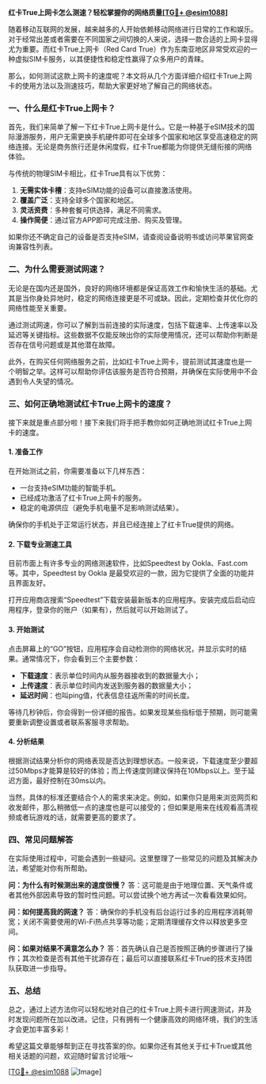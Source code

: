 **红卡True上网卡怎么测速？轻松掌握你的网络质量[[TG💪+ @esim1088](https://t.me/s/esim1088)]**

随着移动互联网的发展，越来越多的人开始依赖移动网络进行日常的工作和娱乐。对于经常出差或者需要在不同国家之间切换的人来说，选择一款合适的上网卡显得尤为重要。而红卡True上网卡（Red Card True）作为东南亚地区非常受欢迎的一种虚拟SIM卡服务，以其便捷性和稳定性赢得了众多用户的青睐。

那么，如何测试这款上网卡的速度呢？本文将从几个方面详细介绍红卡True上网卡的使用方法以及测速技巧，帮助大家更好地了解自己的网络状态。

### 一、什么是红卡True上网卡？

首先，我们来简单了解一下红卡True上网卡是什么。它是一种基于eSIM技术的国际漫游服务，用户无需更换手机硬件即可在全球多个国家和地区享受高速稳定的网络连接。无论是商务旅行还是休闲度假，红卡True都能为你提供无缝衔接的网络体验。

与传统的物理SIM卡相比，红卡True具有以下优势：
1. **无需实体卡槽**：支持eSIM功能的设备可以直接激活使用。
2. **覆盖广泛**：支持全球多个国家和地区。
3. **灵活资费**：多种套餐可供选择，满足不同需求。
4. **操作简便**：通过官方APP即可完成注册、购买及管理。

如果你还不确定自己的设备是否支持eSIM，请查阅设备说明书或访问苹果官网查询兼容性列表。

### 二、为什么需要测试网速？

无论是在国内还是国外，良好的网络环境都是保证高效工作和愉快生活的基础。尤其是当你身处异地时，稳定的网络连接更是不可或缺。因此，定期检查并优化你的网络性能至关重要。

通过测试网速，你可以了解到当前连接的实际速度，包括下载速率、上传速率以及延迟等关键指标。这些数据不仅能反映出你的实际使用情况，还可以帮助你判断是否存在信号问题或是其他潜在故障。

此外，在购买任何网络服务之前，比如红卡True上网卡，提前测试其速度也是一个明智之举。这样可以帮助你评估该服务是否符合预期，并确保在实际使用中不会遇到令人失望的情况。

### 三、如何正确地测试红卡True上网卡的速度？

接下来就是重点部分啦！接下来我们将手把手教你如何正确地测试红卡True上网卡的速度。

#### 1. 准备工作

在开始测试之前，你需要准备以下几样东西：

- 一台支持eSIM功能的智能手机。
- 已经成功激活了红卡True上网卡的服务。
- 稳定的电源供应（避免手机电量不足影响测试结果）。

确保你的手机处于正常运行状态，并且已经连接上了红卡True提供的网络。

#### 2. 下载专业测速工具

目前市面上有许多专业的网络测速软件，比如Speedtest by Ookla、Fast.com等。其中，Speedtest by Ookla 是最受欢迎的一款，因为它提供了全面的功能并且界面友好。

打开应用商店搜索“Speedtest”下载安装最新版本的应用程序。安装完成后启动应用程序，登录你的账户（如果有），然后就可以开始测试了。

#### 3. 开始测试

点击屏幕上的“GO”按钮，应用程序会自动检测你的网络状况，并显示实时的结果。通常情况下，你会看到三个主要参数：
- **下载速度**：表示单位时间内从服务器接收到的数据量大小；
- **上传速度**：表示单位时间内发送到服务器的数据量大小；
- **延迟时间**：也叫ping值，代表信息往返所需的时间长度。

等待几秒钟后，你会得到一份详细的报告。如果发现某些指标低于预期，则可能需要重新调整设置或者联系客服寻求帮助。

#### 4. 分析结果

根据测试结果分析你的网络表现是否达到理想状态。一般来说，下载速度至少要超过50Mbps才能算是较好的体验；而上传速度则建议保持在10Mbps以上。至于延迟方面，最好控制在30ms以内。

当然，具体的标准还要结合个人的需求来决定。例如，如果你只是用来浏览网页和收发邮件，那么稍微低一点的速度也是可以接受的；但如果是用来在线观看高清视频或者玩游戏的话，就需要更高的要求了。

### 四、常见问题解答

在实际使用过程中，可能会遇到一些疑问。这里整理了一些常见的问题及其解决办法，希望能对你有所帮助。

**问：为什么有时候测出来的速度很慢？**
答：这可能是由于地理位置、天气条件或者其他外部因素导致的暂时性问题。可以尝试换个地方再试一次看看效果如何。

**问：如何提高我的网速？**
答：确保你的手机没有后台运行过多的应用程序消耗带宽；关闭不需要使用的Wi-Fi热点共享等功能；定期清理缓存文件以释放更多空间。

**问：如果对结果不满意怎么办？**
答：首先确认自己是否按照正确的步骤进行了操作；其次检查是否有其他干扰源存在；最后可以直接联系红卡True的技术支持团队获取进一步指导。

### 五、总结

总之，通过上述方法你可以轻松地对自己的红卡True上网卡进行网速测试，并及时发现问题所在加以改进。记住，只有拥有一个健康高效的网络环境，我们的生活才会更加丰富多彩！

希望这篇文章能够帮到正在寻找答案的你。如果你还有其他关于红卡True或其他相关话题的问题，欢迎随时留言讨论哦～

[[TG💪+ @esim1088](https://t.me/s/esim1088) ![Image](https://i.postimg.cc/4NQfJmqS/Snipaste-2025-05-13-00-14-12.png)]